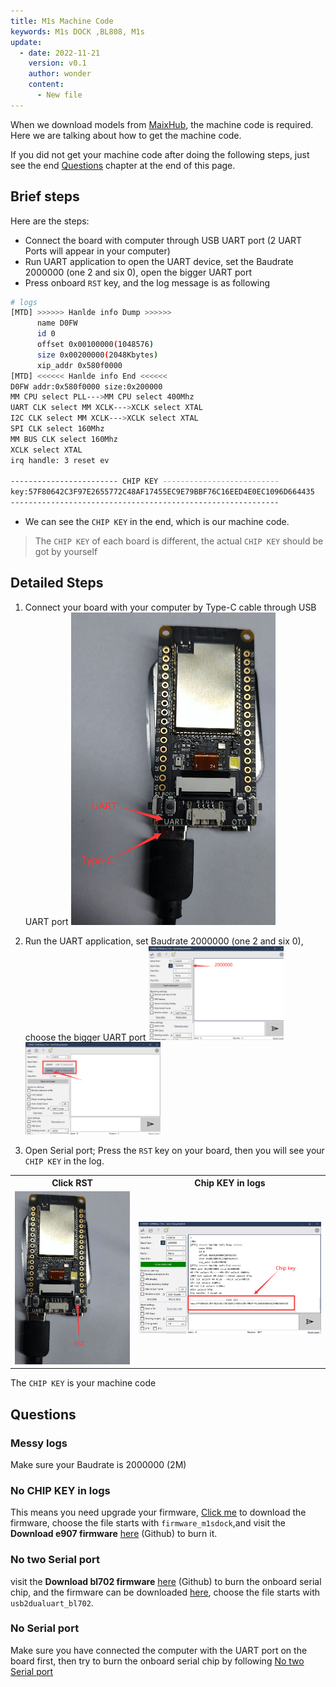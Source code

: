 ```yaml
---
title: M1s Machine Code
keywords: M1s DOCK ,BL808, M1s
update:
  - date: 2022-11-21
    version: v0.1
    author: wonder
    content:
      - New file
---
```


When we download models from [MaixHub](https://maixhub.com/), the machine code is required. Here we are talking about how to get the machine code.

If you did not get your machine code after doing the following steps, just see the end [Questions](#questions) chapter at the end of this page.

## Brief steps

Here are the steps:
- Connect the board with computer through USB UART port (2 UART Ports will appear in your computer)
- Run UART application to open the UART device, set the Baudrate 2000000 (one 2 and six 0), open the bigger UART port
- Press onboard `RST` key, and the log message is as following

```bash
# logs
[MTD] >>>>>> Hanlde info Dump >>>>>>
      name D0FW
      id 0
      offset 0x00100000(1048576)
      size 0x00200000(2048Kbytes)
      xip_addr 0x580f0000
[MTD] <<<<<< Hanlde info End <<<<<<
D0FW addr:0x580f0000 size:0x200000
MM CPU select PLL--->MM CPU select 400Mhz
UART CLK select MM XCLK--->XCLK select XTAL
I2C CLK select MM XCLK--->XCLK select XTAL
SPI CLK select 160Mhz
MM BUS CLK select 160Mhz
XCLK select XTAL
irq handle: 3 reset ev

------------------------ CHIP KEY --------------------------
key:57F80642C3F97E2655772C48AF17455EC9E79BBF76C16EED4E0EC1096D664435
------------------------------------------------------------
```

- We can see the `CHIP KEY` in the end, which is our machine code.

> The `CHIP KEY` of each board is different, the actual `CHIP KEY` should be got by yourself

## Detailed Steps

1. Connect your board with your computer by Type-C cable through USB UART port
   ![uart_connect](./../../../../zh/maix/m1s/other/assets/get_key/uart_connect.png)

2. Run the UART application, set Baudrate 2000000 (one 2 and six 0), choose the bigger UART port
   <img src="./../../../../zh/maix/m1s/other/assets/get_key/baudrate_2000000.png" width=45% alt="baudrate_2000000">
   <img src="./../../../../zh/maix/m1s/other/assets/get_key/bigger_com_port.png" width=45% alt="bigger_com_port">

3. Open Serial port; Press the `RST` key on your board, then you will see your `CHIP KEY` in the log.

<table>
    <tr>
    <th>Click RST</th>
    <th>Chip KEY in logs</th>
    </tr>
    <tr>
    <td><img src="./../../../../zh/maix/m1s/other/assets/get_key/rst_key.png" alt="rst_key"></td>
    <td><img src="./../../../../zh/maix/m1s/other/assets/get_key/chip_key.png" alt="chip_key"></td>
    </tr>
</table>

The `CHIP KEY` is your machine code

## Questions

### Messy logs

Make sure your Baudrate is 2000000 (2M)

### No CHIP KEY in logs

This means you need upgrade your firmware, [Click me](https://dl.sipeed.com/shareURL/MAIX/M1s/M1s_Dock/7_Firmware) to download the firmware, choose the file starts with `firmware_m1sdock`,and visit the **Download e907 firmware** [here](https://github.com/sipeed/M1s_BL808_example) (Github) to burn it.

### No two Serial port

visit the **Download bl702 firmware** [here](https://github.com/sipeed/M1s_BL808_example) (Github) to burn the onboard serial chip, and the firmware can be downloaded [here](https://dl.sipeed.com/shareURL/MAIX/M1s/M1s_Dock/7_Firmware), choose the file starts with `usb2dualuart_bl702`.

### No Serial port

Make sure you have connected the computer with the UART port on the board first, then try to burn the onboard serial chip by following [No two Serial port](#no-two-serial-port)
